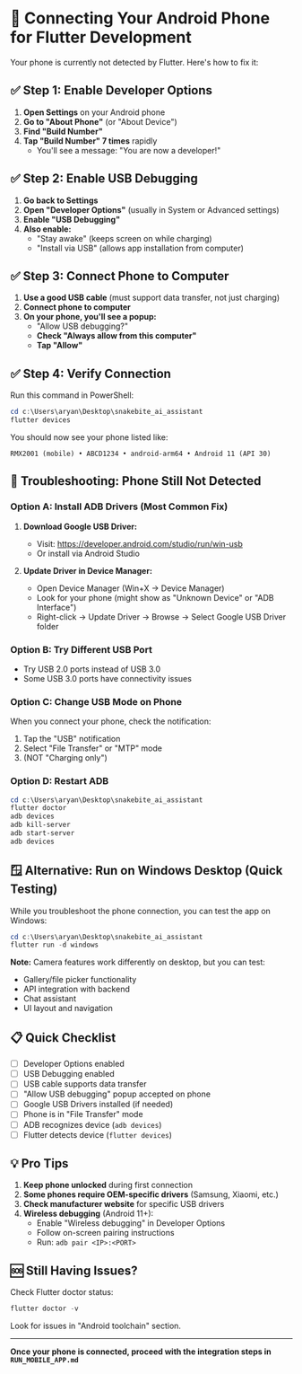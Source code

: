 # 📱 Connecting Your Android Phone for Flutter Development

Your phone is currently not detected by Flutter. Here's how to fix it:

## ✅ Step 1: Enable Developer Options

1. **Open Settings** on your Android phone
2. **Go to "About Phone"** (or "About Device")
3. **Find "Build Number"** 
4. **Tap "Build Number" 7 times** rapidly
   - You'll see a message: "You are now a developer!"

## ✅ Step 2: Enable USB Debugging

1. **Go back to Settings**
2. **Open "Developer Options"** (usually in System or Advanced settings)
3. **Enable "USB Debugging"**
4. **Also enable:**
   - "Stay awake" (keeps screen on while charging)
   - "Install via USB" (allows app installation from computer)

## ✅ Step 3: Connect Phone to Computer

1. **Use a good USB cable** (must support data transfer, not just charging)
2. **Connect phone to computer**
3. **On your phone, you'll see a popup:**
   - "Allow USB debugging?"
   - **Check "Always allow from this computer"**
   - **Tap "Allow"**

## ✅ Step 4: Verify Connection

Run this command in PowerShell:
```powershell
cd c:\Users\aryan\Desktop\snakebite_ai_assistant
flutter devices
```

You should now see your phone listed like:
```
RMX2001 (mobile) • ABCD1234 • android-arm64 • Android 11 (API 30)
```

## 🔧 Troubleshooting: Phone Still Not Detected

### Option A: Install ADB Drivers (Most Common Fix)

1. **Download Google USB Driver:**
   - Visit: https://developer.android.com/studio/run/win-usb
   - Or install via Android Studio

2. **Update Driver in Device Manager:**
   - Open Device Manager (Win+X → Device Manager)
   - Look for your phone (might show as "Unknown Device" or "ADB Interface")
   - Right-click → Update Driver → Browse → Select Google USB Driver folder

### Option B: Try Different USB Port

- Try USB 2.0 ports instead of USB 3.0
- Some USB 3.0 ports have connectivity issues

### Option C: Change USB Mode on Phone

When you connect your phone, check the notification:
1. Tap the "USB" notification
2. Select "File Transfer" or "MTP" mode
3. (NOT "Charging only")

### Option D: Restart ADB

```powershell
cd c:\Users\aryan\Desktop\snakebite_ai_assistant
flutter doctor
adb devices
adb kill-server
adb start-server
adb devices
```

## 🪟 Alternative: Run on Windows Desktop (Quick Testing)

While you troubleshoot the phone connection, you can test the app on Windows:

```powershell
cd c:\Users\aryan\Desktop\snakebite_ai_assistant
flutter run -d windows
```

**Note:** Camera features work differently on desktop, but you can test:
- Gallery/file picker functionality
- API integration with backend
- Chat assistant
- UI layout and navigation

## 📋 Quick Checklist

- [ ] Developer Options enabled
- [ ] USB Debugging enabled
- [ ] USB cable supports data transfer
- [ ] "Allow USB debugging" popup accepted on phone
- [ ] Google USB Drivers installed (if needed)
- [ ] Phone is in "File Transfer" mode
- [ ] ADB recognizes device (`adb devices`)
- [ ] Flutter detects device (`flutter devices`)

## 💡 Pro Tips

1. **Keep phone unlocked** during first connection
2. **Some phones require OEM-specific drivers** (Samsung, Xiaomi, etc.)
3. **Check manufacturer website** for specific USB drivers
4. **Wireless debugging** (Android 11+):
   - Enable "Wireless debugging" in Developer Options
   - Follow on-screen pairing instructions
   - Run: `adb pair <IP>:<PORT>`

## 🆘 Still Having Issues?

Check Flutter doctor status:
```powershell
flutter doctor -v
```

Look for issues in "Android toolchain" section.

---

**Once your phone is connected, proceed with the integration steps in `RUN_MOBILE_APP.md`**
